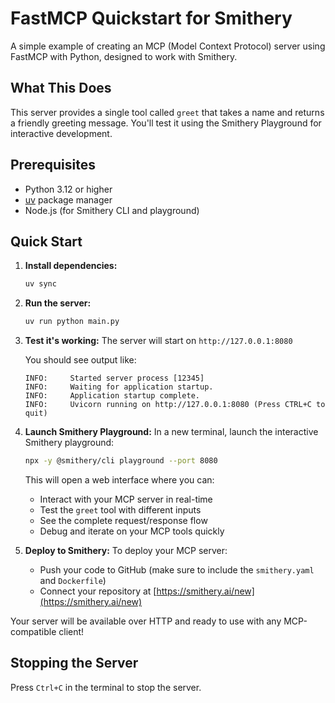 # FastMCP Quickstart for Smithery

A simple example of creating an MCP (Model Context Protocol) server using FastMCP with Python, designed to work with Smithery.

## What This Does

This server provides a single tool called `greet` that takes a name and returns a friendly greeting message. You'll test it using the Smithery Playground for interactive development.

## Prerequisites

- Python 3.12 or higher
- [uv](https://docs.astral.sh/uv/) package manager
- Node.js (for Smithery CLI and playground)

## Quick Start

1. **Install dependencies:**
   ```bash
   uv sync
   ```

2. **Run the server:**
   ```bash
   uv run python main.py
   ```

3. **Test it's working:**
   The server will start on `http://127.0.0.1:8080`
   
   You should see output like:
   ```
   INFO:     Started server process [12345]
   INFO:     Waiting for application startup.
   INFO:     Application startup complete.
   INFO:     Uvicorn running on http://127.0.0.1:8080 (Press CTRL+C to quit)
   ```

4. **Launch Smithery Playground:**
   In a new terminal, launch the interactive Smithery playground:
   ```bash
   npx -y @smithery/cli playground --port 8080
   ```
   
   This will open a web interface where you can:
   - Interact with your MCP server in real-time
   - Test the `greet` tool with different inputs
   - See the complete request/response flow
   - Debug and iterate on your MCP tools quickly

5. **Deploy to Smithery:**
   To deploy your MCP server:
   - Push your code to GitHub (make sure to include the `smithery.yaml` and `Dockerfile`)
   - Connect your repository at [https://smithery.ai/new](https://smithery.ai/new)

Your server will be available over HTTP and ready to use with any MCP-compatible client!

## Stopping the Server

Press `Ctrl+C` in the terminal to stop the server.
